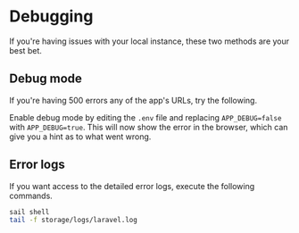# Debugging

If you're having issues with your local instance, these two methods are your best bet.

## Debug mode

If you're having 500 errors any of the app's URLs, try the following.

Enable debug mode by editing the `.env` file and replacing `APP_DEBUG=false` with `APP_DEBUG=true`. This will now show the error in the browser, which can give you a hint as to what went wrong.

## Error logs

If you want access to the detailed error logs, execute the following commands.

```bash
sail shell
tail -f storage/logs/laravel.log
```
